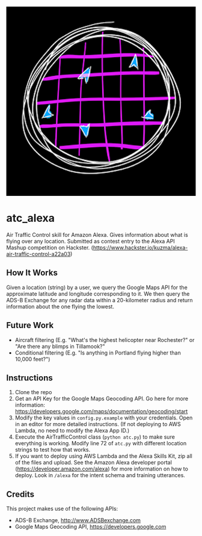 ![Logo for Air Traffic Control](./misc/atc_icon_large_publish.png)

# atc_alexa
Air Traffic Control skill for Amazon Alexa. Gives information about what is flying over any location. Submitted as contest entry to the Alexa API Mashup competition on Hackster. (https://www.hackster.io/kuzma/alexa-air-traffic-control-a22a03)

## How It Works
Given a location (string) by a user, we query the Google Maps API for the approximate latitude and longitude corresponding to it. We then query the ADS-B Exchange for any radar data within a 20-kilometer radius and return information about the one flying the lowest.

## Future Work
* Aircraft filtering (E.g. "What's the highest helicopter near Rochester?" or "Are there any blimps in Tillamook?"
* Conditional filtering (E.g. "Is anything in Portland flying higher than 10,000 feet?")

## Instructions
1. Clone the repo
2. Get an API Key for the Google Maps Geocoding API. Go here for more information: https://developers.google.com/maps/documentation/geocoding/start
2. Modify the key values in `config.py.example` with your credentials. Open in an editor for more detailed instructions. (If not deploying to AWS Lambda, no need to modify the Alexa App ID.)
3. Execute the AirTrafficControl class (`python atc.py`) to make sure everything is working. Modify line 72 of `atc.py` with different location strings to test how that works.
4. If you want to deploy using AWS Lambda and the Alexa Skills Kit, zip all of the files and upload. See the Amazon Alexa developer portal (https://developer.amazon.com/alexa) for more information on how to deploy. Look in `/alexa` for the intent schema and training utterances.

## Credits
This project makes use of the following APIs:
* ADS-B Exchange, http://www.ADSBexchange.com
* Google Maps Geocoding API, https://developers.google.com
